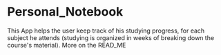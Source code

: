 # Personal_Notebook
This App helps the user keep track of his studying progress, for each subject he attends (studying is organized in weeks of breaking down the course's material). More on the READ_ME
